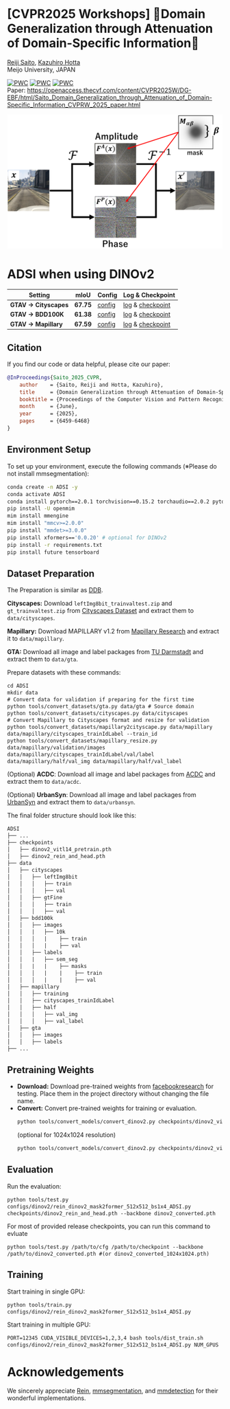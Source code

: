 # [CVPR2025 Workshops] 🍣Domain Generalization through Attenuation of Domain-Specific Information🍜

[Reiji Saito](https://www.researchgate.net/scientific-contributions/Reiji-Saito-2306878039), [Kazuhiro Hotta](https://wwwms.meijo-u.ac.jp/kazuhotta/) <br />
Meijo University, JAPAN

[![PWC](https://img.shields.io/endpoint.svg?url=https://paperswithcode.com/badge/domain-generalization-through-attenuation-of/domain-generalization-on-cityscapes-to-acdc)](https://paperswithcode.com/sota/domain-generalization-on-cityscapes-to-acdc?p=domain-generalization-through-attenuation-of)
[![PWC](https://img.shields.io/endpoint.svg?url=https://paperswithcode.com/badge/domain-generalization-through-attenuation-of/domain-generalization-on-gta5-to-cityscapes)](https://paperswithcode.com/sota/domain-generalization-on-gta5-to-cityscapes?p=domain-generalization-through-attenuation-of)
[![PWC](https://img.shields.io/endpoint.svg?url=https://paperswithcode.com/badge/domain-generalization-through-attenuation-of/domain-generalization-on-gta-to-avg)](https://paperswithcode.com/sota/domain-generalization-on-gta-to-avg?p=domain-generalization-through-attenuation-of)
<br />
Paper: https://openaccess.thecvf.com/content/CVPR2025W/DG-EBF/html/Saito_Domain_Generalization_through_Attenuation_of_Domain-Specific_Information_CVPRW_2025_paper.html

![ADSI Framework](docs/ADSI.png)

# ADSI when using DINOv2
|Setting |mIoU |Config|Log & Checkpoint|
|-|-|-|-|
|**GTAV $\rightarrow$ Cityscapes**|**67.75**|[config](https://github.com/ReijiSoftmaxSaito/ADSI/releases/download/v1.0/ADSI.py)|[log](https://github.com/ReijiSoftmaxSaito/ADSI/releases/download/v1.0/20250101_172427.log) & [checkpoint](https://github.com/ReijiSoftmaxSaito/ADSI/releases/download/v1.0/ADSI_gta2avg.pth)
|**GTAV $\rightarrow$ BDD100K**|**61.38**|[config](https://github.com/ReijiSoftmaxSaito/ADSI/releases/download/v1.0/ADSI.py)|[log](https://github.com/ReijiSoftmaxSaito/ADSI/releases/download/v1.0/20250101_172427.log) & [checkpoint](https://github.com/ReijiSoftmaxSaito/ADSI/releases/download/v1.0/ADSI_gta2avg.pth)
|**GTAV $\rightarrow$ Mapillary**|**67.59**|[config](https://github.com/ReijiSoftmaxSaito/ADSI/releases/download/v1.0/ADSI.py)|[log](https://github.com/ReijiSoftmaxSaito/ADSI/releases/download/v1.0/20250101_172427.log) & [checkpoint](https://github.com/ReijiSoftmaxSaito/ADSI/releases/download/v1.0/ADSI_gta2avg.pth)

## Citation
If you find our code or data helpful, please cite our paper:
```bibtex
@InProceedings{Saito_2025_CVPR,
    author    = {Saito, Reiji and Hotta, Kazuhiro},
    title     = {Domain Generalization through Attenuation of Domain-Specific Information},
    booktitle = {Proceedings of the Computer Vision and Pattern Recognition Conference (CVPR) Workshops},
    month     = {June},
    year      = {2025},
    pages     = {6459-6468}
}
```

## Environment Setup
To set up your environment, execute the following commands (※Please do not install mmsegmentation):
```bash
conda create -n ADSI -y
conda activate ADSI
conda install pytorch==2.0.1 torchvision==0.15.2 torchaudio==2.0.2 pytorch-cuda=11.7 -c pytorch -c nvidia -y
pip install -U openmim
mim install mmengine
mim install "mmcv>=2.0.0"
pip install "mmdet>=3.0.0"
pip install xformers=='0.0.20' # optional for DINOv2
pip install -r requirements.txt
pip install future tensorboard
```

## Dataset Preparation
The Preparation is similar as [DDB](https://github.com/xiaoachen98/DDB).

**Cityscapes:** Download `leftImg8bit_trainvaltest.zip` and `gt_trainvaltest.zip` from [Cityscapes Dataset](https://www.cityscapes-dataset.com/downloads/) and extract them to `data/cityscapes`.

**Mapillary:** Download MAPILLARY v1.2 from [Mapillary Research](https://research.mapillary.com/) and extract it to `data/mapillary`.

**GTA:** Download all image and label packages from [TU Darmstadt](https://download.visinf.tu-darmstadt.de/data/from_games/) and extract them to `data/gta`.

Prepare datasets with these commands:
```shell
cd ADSI
mkdir data
# Convert data for validation if preparing for the first time
python tools/convert_datasets/gta.py data/gta # Source domain
python tools/convert_datasets/cityscapes.py data/cityscapes
# Convert Mapillary to Cityscapes format and resize for validation
python tools/convert_datasets/mapillary2cityscape.py data/mapillary data/mapillary/cityscapes_trainIdLabel --train_id
python tools/convert_datasets/mapillary_resize.py data/mapillary/validation/images data/mapillary/cityscapes_trainIdLabel/val/label data/mapillary/half/val_img data/mapillary/half/val_label
```
(Optional) **ACDC**: Download all image and label packages from [ACDC](https://acdc.vision.ee.ethz.ch/) and extract them to `data/acdc`.

(Optional) **UrbanSyn**: Download all image and label packages from [UrbanSyn](http://www.urbansyn.org/#loaded) and extract them to `data/urbansyn`.

The final folder structure should look like this:

```
ADSI
├── ...
├── checkpoints
│   ├── dinov2_vitl14_pretrain.pth
│   ├── dinov2_rein_and_head.pth
├── data
│   ├── cityscapes
│   │   ├── leftImg8bit
│   │   │   ├── train
│   │   │   ├── val
│   │   ├── gtFine
│   │   │   ├── train
│   │   │   ├── val
│   ├── bdd100k
│   │   ├── images
│   │   |   ├── 10k
│   │   │   |    ├── train
│   │   │   |    ├── val
│   │   ├── labels
│   │   |   ├── sem_seg
│   │   |   |    ├── masks
│   │   │   |    |    ├── train
│   │   │   |    |    ├── val
│   ├── mapillary
│   │   ├── training
│   │   ├── cityscapes_trainIdLabel
│   │   ├── half
│   │   │   ├── val_img
│   │   │   ├── val_label
│   ├── gta
│   │   ├── images
│   │   ├── labels
├── ...
```
## Pretraining Weights
* **Download:** Download pre-trained weights from [facebookresearch](https://dl.fbaipublicfiles.com/dinov2/dinov2_vitl14/dinov2_vitl14_pretrain.pth) for testing. Place them in the project directory without changing the file name.
* **Convert:** Convert pre-trained weights for training or evaluation.
  ```bash
  python tools/convert_models/convert_dinov2.py checkpoints/dinov2_vitl14_pretrain.pth checkpoints/dinov2_converted.pth
  ```
  (optional for 1024x1024 resolution)
  ```bash
  python tools/convert_models/convert_dinov2.py checkpoints/dinov2_vitl14_pretrain.pth checkpoints/dinov2_converted_1024x1024.pth --height 1024 --width 1024
  ```
## Evaluation
  Run the evaluation:
  ```
  python tools/test.py configs/dinov2/rein_dinov2_mask2former_512x512_bs1x4_ADSI.py checkpoints/dinov2_rein_and_head.pth --backbone dinov2_converted.pth
  ```
  For most of provided release checkpoints, you can run this command to evluate
  ```
  python tools/test.py /path/to/cfg /path/to/checkpoint --backbone /path/to/dinov2_converted.pth #(or dinov2_converted_1024x1024.pth)
  ```

## Training
Start training in single GPU:
```
python tools/train.py configs/dinov2/rein_dinov2_mask2former_512x512_bs1x4_ADSI.py
```
Start training in multiple GPU:
```
PORT=12345 CUDA_VISIBLE_DEVICES=1,2,3,4 bash tools/dist_train.sh configs/dinov2/rein_dinov2_mask2former_512x512_bs1x4_ADSI.py NUM_GPUS
```

# Acknowledgements
We sincerely appreciate [Rein](https://github.com/w1oves/Rein), [mmsegmentation](https://github.com/open-mmlab/mmsegmentation), and [mmdetection](https://github.com/open-mmlab/mmdetection) for their wonderful implementations.